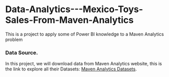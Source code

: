 # Data-Analytics---Mexico-Toys-Sales-From-Maven-Analytics
This is a project to apply some of Power BI knowledge to a Maven Analytics problem

### Data Source.
In this project, we will download data from Maven Analytics website, this is the link to explore all their Datasets: [Maven Analytics Datasets](https://www.mavenanalytics.io/data-playground?page=2).

